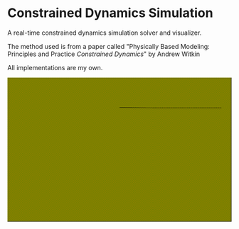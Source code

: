 # Constrained Dynamics Simulation

A real-time constrained dynamics simulation solver and visualizer.

The method used is from a paper called "Physically Based Modeling:
Principles and Practice _Constrained Dynamics_" by Andrew Witkin

All implementations are my own.

![](doc\gif1.gif)

